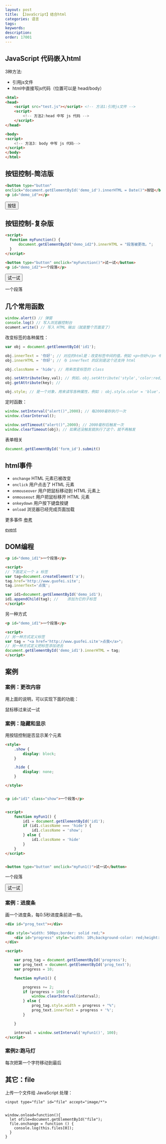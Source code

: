 ```yaml
---
layout: post
title: 【JavaScript】结合html
categories: 语言
tags:
keywords:
description:
order: 17001
---
```




## JavaScript 代码嵌入html
3种方法:
- 引用js文件
- html中直接写js代码（位置可以是 head/body）


```html
<html>
<head>
    <script src="test.js"></script> <!-- 方法1:引用js文件 -->
    <script>
        <!-- 方法2:head 中写 js 代码 -->
    </script>
</head>

<body>
<script>
    <!-- 方法3: body 中写 js 代码-->
</script>
</body>
</html>
```



## 按钮控制-简洁版
```html
<button type="button"
onclick="document.getElementById('demo_id').innerHTML = Date()">按钮</button>
<p id="demo_id"></p>
```

<button type="button"
onclick="document.getElementById('demo_id').innerHTML = Date()">按钮</button>
<p id="demo_id"></p>



## 按钮控制-复杂版
```html
<script>
  function myFunction() {
      document.getElementById("demo_id2").innerHTML = "段落被更改。";
  }
</script>

<button type="button" onclick="myFunction()">试一试</button>
<p id="demo_id2">一个段落</p>
```


<script>
  function myFunction() {
      document.getElementById("demo_id2").innerHTML = "段落被更改。";
  }
</script>

<button type="button" onclick="myFunction()">试一试</button>
<p id="demo_id2">一个段落</p>



## 几个常用函数

```javascript
window.alert() // 弹窗
console.log() // 写入浏览器控制台
ocument.write() // 写入 HTML 输出（就是整个页面变了）
```

改变标签的各种属性：

```javascript
var obj = document.getElementById('id1');

obj.innerText = '你好'; // 对应的html是：改变标签中间的值，例如 <p>你好</p> 中的你好
obj.innerHTML = '你好'; // 与 innerText 的区别是这个还支持 html

obj.className = 'hide'; // 用来改变标签的 class

obj.setAttribute(key,val); // 例如，obj.setAttribute('style','color:red;')
obj.getAttribute(key); //

obj.style; // 是一个对象，用来读写各种属性，例如 : obj.style.color = 'blue'， 等价于 obj.setAttribute('style',val)
```


定时函数：
```javascript
window.setInterval("alert()",2000); // 每2000毫秒执行一次
window.clearInterval();

window.setTimeout("alert()",2000); // 2000毫秒后触发一次
window.clearTimeout(obj); // 如果还没触发就执行了这个，就不再触发
```



表单相关
```JavaScript
document.getElementById('form_id').submit()
```



## html事件

- `onchange`	HTML 元素已被改变
- `onclick`	用户点击了 HTML 元素
- `onmouseover`	用户把鼠标移动到 HTML 元素上
- `onmouseout`	用户把鼠标移开 HTML 元素
- `onkeydown`	用户按下键盘按键
- `onload`	浏览器已经完成页面加载

更多事件 [参考](https://www.runoob.com/jsref/dom-obj-event.html)

[event](https://www.w3school.com.cn/jsref/dom_obj_event.asp)         





## DOM编程

```html
<p id="demo_id1">一个段落</p>

<script>
// 下面定义一个 a 标签
var tag=document.createElement('a');
tag.href='http://www.guofei.site';
tag.innerText='点我';

var id1=document.getElementById('demo_id1');
id1.appendChild(tag); // 	添加为它的子标签
</script>
```

另一种方式
```html
<p id="demo_id1">一个段落</p>

<script>
// 另一种方式定义标签
var tag = "<a href='http://www.guofei.site'>点我</a>";
// 另一种方式定义把标签添加进去
document.getElementById('demo_id1').innerHTML = tag;
</script>
```


## 案例

### 案例：更改内容

用上面的说明，可以实现下面的功能：


<script>
  function myFunction1() {
      document.getElementById("demo_id3").innerHTML = "段落被更改。";
  }

	function myFunction2() {
			document.getElementById("demo_id3").innerHTML = "鼠标移过来试一试";
	}
</script>

<p id="demo_id3" onmouseover="myFunction1()" onmouseout="myFunction2()">鼠标移过来试一试</p>



### 案例：隐藏和显示

用按钮控制是否显示某个元素

```html
<style>
    .show {
        display: block;
    }

    .hide {
        display: none;
    }

</style>


<p id="id1" class="show">一个段落</p>


<script>
    function myFun1() {
        id1 = document.getElementById('id1');
        if (id1.className === 'hide') {
            id1.className = 'show';
        } else {
            id1.className = 'hide'
        }
    }
</script>


<button type="button" onclick="myFun1()">试一试</button>
```


<style>
    .show {
        display: block;
    }

    .hide {
        display: none;
    }

</style>
<p id="id1" class="show">一个段落</p>
<script>
    function myFun1() {
        id1 = document.getElementById('id1');
        if (id1.className === 'hide') {
            id1.className = 'show';
        } else {
            id1.className = 'hide'
        }
    }
</script>
<button type="button" onclick="myFun1()">试一试</button>


### 案例：进度条
画一个进度条，每0.5秒进度条前进一些。


```html
<div id="prog_text"></div>

<div style="width: 500px;border: solid red;">
    <div id="progress" style="width: 10%;background-color: red;height: 10px;">颜色</div>
</div>

<script>

    var prog_tag = document.getElementById('progress');
    var prog_text = document.getElementById('prog_text');
    var progress = 10;

    function myFun1() {

        progress += 2;
        if (progress > 100) {
            window.clearInterval(interval);
        } else {
            prog_tag.style.width = progress + "%";
            prog_text.innerText = progress + '%';
        }

    }

    interval = window.setInterval('myFun1()', 100);
</script>
```

### 案例2:跑马灯

每次把第一个字符移动到最后

## 其它：file

上传一个文件给 JavaScript 处理：

```
<input type="file" id="file" accept="image/*">


window.onload=function(){
  let ofile=document.getElementById("file");
  file.onchange = function () {
    console.log(this.files[0]);
  }
}
```
